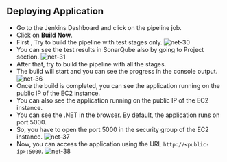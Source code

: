 ## Deploying Application

- Go to the Jenkins Dashboard and click on the pipeline job.
- Click on **Build Now**.
- First , Try to build the pipeline with test stages only.
![net-30](https://github.com/mathesh-me/ci-cd-dotnet-app-deployment/assets/144098846/ff4f7eee-8215-4e00-ae7a-6c05e7dc99ec)
- You can see the test results in SonarQube also by going to Project section.
![net-31](https://github.com/mathesh-me/ci-cd-dotnet-app-deployment/assets/144098846/584cc1d0-e34-473b-a5d7-f42c08118727)
- After that, try to build the pipeline with all the stages.
- The build will start and you can see the progress in the console output.
![net-36](https://github.com/mathesh-me/ci-cd-dotnet-app-deployment/assets/144098846/261706bc-5d93-4824-9194-db68672da4be)
- Once the build is completed, you can see the application running on the public IP of the EC2 instance.
- You can also see the application running on the public IP of the EC2 instance.
- You can see the .NET in the browser. By default, the application runs on port 5000.
- So, you have to open the port 5000 in the security group of the EC2 instance.
![net-37](https://github.com/mathesh-me/ci-cd-dotnet-app-deployment/assets/144098846/8519775f-fd52-4537-8bb6-468d9df2c8e0)
- Now, you can access the application using the URL `http://<public-ip>:5000`.
![net-38](https://github.com/mathesh-me/ci-cd-dotnet-app-deployment/assets/144098846/f9d36c37-229b-44bd-83d6-5581eebca057)
